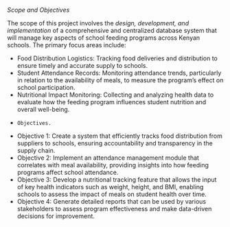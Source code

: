 *Scope and Objectives*

The scope of this project involves the *design, development, and implementation* of a comprehensive and centralized database system that will manage key aspects of school feeding programs across Kenyan schools. The primary focus areas include:
- Food Distribution Logistics: Tracking food deliveries and distribution to ensure timely and accurate supply to schools.
- Student Attendance Records: Monitoring attendance trends, particularly in relation to the availability of meals, to measure the program’s effect on school participation.
- Nutritional Impact Monitoring: Collecting and analyzing health data to evaluate how the feeding program influences student nutrition and overall well-being.
- 
      Objectives.
- Objective 1: Create a system that efficiently tracks food distribution from suppliers to schools, ensuring accountability and transparency in the supply chain.
- Objective 2: Implement an attendance management module that correlates with meal availability, providing insights into how feeding programs affect school attendance.
- Objective 3: Develop a nutritional tracking feature that allows the input of key health indicators such as weight, height, and BMI, enabling schools to assess the impact of meals on student health over time.
- Objective 4: Generate detailed reports that can be used by various stakeholders to assess program effectiveness and make data-driven decisions for improvement.

